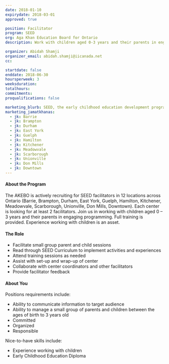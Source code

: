 ```yaml
---
date: 2018-01-10
expirydate: 2018-03-01
approved: true

position: Facilitator
program: SEED
org: Aga Khan Education Board for Ontario
description: Work with children aged 0-3 years and their parents in engaging programming

organizer: Abidah Shamji
organizer_email: abidah.shamji@iicanada.net
cc:

startdate: false
enddate: 2018-06-30
hoursperweek: 3
weeksduration:
totalhours:
commitments:
proqualifications: false

marketing_blurb: SEED, the early childhood education development program, is looking for volunteer facilitators to work with children aged 0-3 years and their parents.
marketing_jamatkhanas:
  - jk: Barrie
  - jk: Brampton
  - jk: Durham
  - jk: East York
  - jk: Guelph
  - jk: Hamilton
  - jk: Kitchener
  - jk: Meadowvale
  - jk: Scarborough
  - jk: Unionville
  - jk: Don Mills
  - jk: Downtown
---
```


#### About the Program

The AKEBO is actively recruiting for SEED facilitators in 12 locations across Ontario (Barrie, Brampton, Durham, East York, Guelph, Hamilton, Kitchener, Meadowvale, Scarborough, Unionville, Don Mills, Downtown). Each center is looking for at least 2 facilitators. Join us in working with children aged 0 – 3 years and their parents in engaging programming. Full training is provided. Experience working with children is an asset.

#### The Role

- Facilitate small group parent and child sessions
- Read through SEED Curriculum to implement activities and experiences
- Attend training sessions as needed
- Assist with set-up and wrap-up of center
- Collaborate with center coordinators and other facilitators
- Provide facilitator feedback

#### About You

Positions requirements include:

- Ability to communicate information to target audience
- Ability to manage a small group of parents and children between the ages of birth to 3 years old
- Committed
- Organized
- Responsible

Nice-to-have skills include:

- Experience working with children
- Early Childhood Education Diploma
